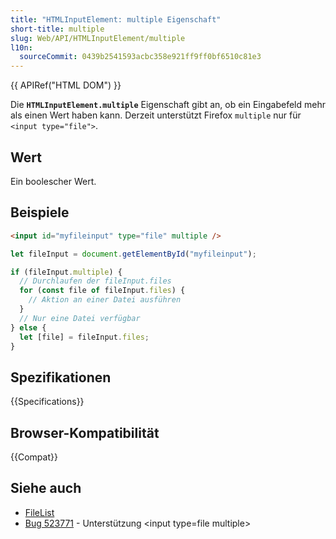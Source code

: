 ```yaml
---
title: "HTMLInputElement: multiple Eigenschaft"
short-title: multiple
slug: Web/API/HTMLInputElement/multiple
l10n:
  sourceCommit: 0439b2541593acbc358e921ff9ff0bf6510c81e3
---
```


{{ APIRef("HTML DOM") }}

Die **`HTMLInputElement.multiple`** Eigenschaft gibt an, ob ein Eingabefeld mehr als einen Wert haben kann. Derzeit unterstützt Firefox `multiple` nur für `<input type="file">`.

## Wert

Ein boolescher Wert.

## Beispiele

```html
<input id="myfileinput" type="file" multiple />
```

```js
let fileInput = document.getElementById("myfileinput");

if (fileInput.multiple) {
  // Durchlaufen der fileInput.files
  for (const file of fileInput.files) {
    // Aktion an einer Datei ausführen
  }
  // Nur eine Datei verfügbar
} else {
  let [file] = fileInput.files;
}
```

## Spezifikationen

{{Specifications}}

## Browser-Kompatibilität

{{Compat}}

## Siehe auch

- [FileList](/de/docs/Web/API/FileList)
- [Bug 523771](https://bugzil.la/523771) - Unterstützung \<input type=file multiple>
